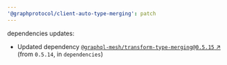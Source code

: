 ```yaml
---
'@graphprotocol/client-auto-type-merging': patch
---
```

dependencies updates:
  - Updated dependency [`@graphql-mesh/transform-type-merging@0.5.15` ↗︎](https://www.npmjs.com/package/@graphql-mesh/transform-type-merging/v/0.5.15) (from `0.5.14`, in `dependencies`)
